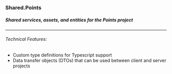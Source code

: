 ### Shared.Points
##### Shared services, assets, and entities for the Points project
---
###### Technical Features:
* Custom type definitions for Typescript support
* Data transfer objects (DTOs) that can be used between client and server projects
